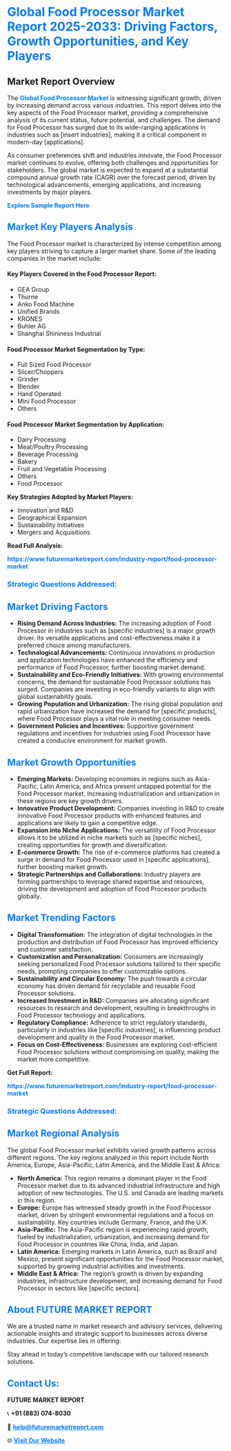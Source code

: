 <h1 style="color: #007BFF;">Global Food Processor Market Report 2025-2033: Driving Factors, Growth Opportunities, and Key Players</h1>

<section id="overview">
<h2>Market Report Overview</h2>
<p>The <a href="https://www.futuremarketreport.com/industry-report/food-processor-market" style="color: #007BFF; text-decoration: none;"><strong>Global Food Processor Market</strong></a> is witnessing significant growth, driven by increasing demand across various industries. This report delves into the key aspects of the Food Processor market, providing a comprehensive analysis of its current status, future potential, and challenges. The demand for Food Processor has surged due to its wide-ranging applications in industries such as [insert industries], making it a critical component in modern-day [applications].</p>
<p>As consumer preferences shift and industries innovate, the Food Processor market continues to evolve, offering both challenges and opportunities for stakeholders. The global market is expected to expand at a substantial compound annual growth rate (CAGR) over the forecast period, driven by technological advancements, emerging applications, and increasing investments by major players.</p>
</section>

<section id="overview">
<p><a href="https://www.futuremarketreport.com/request-sample/reportId=124731" style="color: #007BFF; text-decoration: none;"><strong>Explore Sample Report Here</strong></a></p>
</section>

<section id="key-players">
<h2 style="color: #007BFF;">Market Key Players Analysis</h2>
<p>The Food Processor market is characterized by intense competition among key players striving to capture a larger market share. Some of the leading companies in the market include:</p>
<h4>Key Players Covered in the Food Processor Report:</h4>
<ul><li>GEA Group</li><li>Thurne</li><li>Anko Food Machine</li><li>Unified Brands</li><li>KRONES</li><li>Buhler AG</li><li>Shanghai Shininess Industrial</li></ul>
<h4>Food Processor Market Segmentation by Type:</h4>
<ul><li>Full Sized Food Processor</li><li>Slicer/Choppers</li><li>Grinder</li><li>Blender</li><li>Hand Operated</li><li>Mini Food Processor</li><li>Others</li></ul>

<h4>Food Processor Market Segmentation by Application:</h4>
<ul><li>Dairy Processing</li><li>Meat/Poultry Processing</li><li>Beverage Processing</li><li>Bakery</li><li>Fruit and Vegetable Processing</li><li>Others</li><li>Food Processor</li></ul>
<p><strong>Key Strategies Adopted by Market Players:</strong></p>
<ul>
<li>Innovation and R&D</li>
<li>Geographical Expansion</li>
<li>Sustainability Initiatives</li>
<li>Mergers and Acquisitions</li>
</ul>
</section>

<section>
<p><strong>Read Full Analysis: </strong></p><a href="https://www.futuremarketreport.com/industry-report/food-processor-market" style="color: #007BFF; text-decoration: none;"><strong>https://www.futuremarketreport.com/industry-report/food-processor-market</strong></a>
<h3 style="color: #007BFF;">Strategic Questions Addressed:</h3>
</section>

<section id="driving-factors">
<h2 style="color: #007BFF;">Market Driving Factors</h2>
<ul>
<li><strong>Rising Demand Across Industries:</strong> The increasing adoption of Food Processor in industries such as [specific industries] is a major growth driver. Its versatile applications and cost-effectiveness make it a preferred choice among manufacturers.</li>
<li><strong>Technological Advancements:</strong> Continuous innovations in production and application technologies have enhanced the efficiency and performance of Food Processor, further boosting market demand.</li>
<li><strong>Sustainability and Eco-Friendly Initiatives:</strong> With growing environmental concerns, the demand for sustainable Food Processor solutions has surged. Companies are investing in eco-friendly variants to align with global sustainability goals.</li>
<li><strong>Growing Population and Urbanization:</strong> The rising global population and rapid urbanization have increased the demand for [specific products], where Food Processor plays a vital role in meeting consumer needs.</li>
<li><strong>Government Policies and Incentives:</strong> Supportive government regulations and incentives for industries using Food Processor have created a conducive environment for market growth.</li>
</ul>
</section>

<section id="growth-opportunities">
<h2 style="color: #007BFF;">Market Growth Opportunities</h2>
<ul>
<li><strong>Emerging Markets:</strong> Developing economies in regions such as Asia-Pacific, Latin America, and Africa present untapped potential for the Food Processor market. Increasing industrialization and urbanization in these regions are key growth drivers.</li>
<li><strong>Innovative Product Development:</strong> Companies investing in R&D to create innovative Food Processor products with enhanced features and applications are likely to gain a competitive edge.</li>
<li><strong>Expansion into Niche Applications:</strong> The versatility of Food Processor allows it to be utilized in niche markets such as [specific niches], creating opportunities for growth and diversification.</li>
<li><strong>E-commerce Growth:</strong> The rise of e-commerce platforms has created a surge in demand for Food Processor used in [specific applications], further boosting market growth.</li>
<li><strong>Strategic Partnerships and Collaborations:</strong> Industry players are forming partnerships to leverage shared expertise and resources, driving the development and adoption of Food Processor products globally.</li>
</ul>
</section>

<section id="trending-factors">
<h2 style="color: #007BFF;">Market Trending Factors</h2>
<ul>
<li><strong>Digital Transformation:</strong> The integration of digital technologies in the production and distribution of Food Processor has improved efficiency and customer satisfaction.</li>
<li><strong>Customization and Personalization:</strong> Consumers are increasingly seeking personalized Food Processor solutions tailored to their specific needs, prompting companies to offer customizable options.</li>
<li><strong>Sustainability and Circular Economy:</strong> The push towards a circular economy has driven demand for recyclable and reusable Food Processor solutions.</li>
<li><strong>Increased Investment in R&D:</strong> Companies are allocating significant resources to research and development, resulting in breakthroughs in Food Processor technology and applications.</li>
<li><strong>Regulatory Compliance:</strong> Adherence to strict regulatory standards, particularly in industries like [specific industries], is influencing product development and quality in the Food Processor market.</li>
<li><strong>Focus on Cost-Effectiveness:</strong> Businesses are exploring cost-efficient Food Processor solutions without compromising on quality, making the market more competitive.</li>
</ul>
</section>

<section>
<p><strong>Get Full Report: </strong></p><a href="https://www.futuremarketreport.com/industry-report/food-processor-market" style="color: #007BFF; text-decoration: none;"><strong>https://www.futuremarketreport.com/industry-report/food-processor-market</strong></a>
<h3 style="color: #007BFF;">Strategic Questions Addressed:</h3>
</section>


<section id="regional-analysis">
<h2 style="color: #007BFF;">Market Regional Analysis</h2>
<p>The global Food Processor market exhibits varied growth patterns across different regions. The key regions analyzed in this report include North America, Europe, Asia-Pacific, Latin America, and the Middle East & Africa:</p>
<ul>
<li><strong>North America:</strong> This region remains a dominant player in the Food Processor market due to its advanced industrial infrastructure and high adoption of new technologies. The U.S. and Canada are leading markets in this region.</li>
<li><strong>Europe:</strong> Europe has witnessed steady growth in the Food Processor market, driven by stringent environmental regulations and a focus on sustainability. Key countries include Germany, France, and the U.K.</li>
<li><strong>Asia-Pacific:</strong> The Asia-Pacific region is experiencing rapid growth, fueled by industrialization, urbanization, and increasing demand for Food Processor in countries like China, India, and Japan.</li>
<li><strong>Latin America:</strong> Emerging markets in Latin America, such as Brazil and Mexico, present significant opportunities for the Food Processor market, supported by growing industrial activities and investments.</li>
<li><strong>Middle East & Africa:</strong> The region’s growth is driven by expanding industries, infrastructure development, and increasing demand for Food Processor in sectors like [specific sectors].</li>
</ul>
</section>

<footer>
<h2 style="color: #007BFF;">About FUTURE MARKET REPORT</h2>
<p>We are a trusted name in market research and advisory services, delivering actionable insights and strategic support to businesses across diverse industries. Our expertise lies in offering:</p>

<p>Stay ahead in today’s competitive landscape with our tailored research solutions.</p>

<h2 style="color: #007BFF;">Contact Us:</h2>
<p><strong>FUTURE MARKET REPORT</strong></p>
<p>📞 <strong>+91 (883) 074-8030</strong></p>
<p>📧 <strong><a href="mailto:help@futuremarketreport.com" style="color: #007BFF;">help@futuremarketreport.com</a></strong></p>
<p>🌐 <strong><a href="https://www.futuremarketreport.com/" style="color: #007BFF;">Visit Our Website</a></strong></p>
</footer>